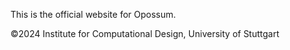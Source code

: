 This is the official website for Opossum.

©2024 Institute for Computational Design, University of Stuttgart
